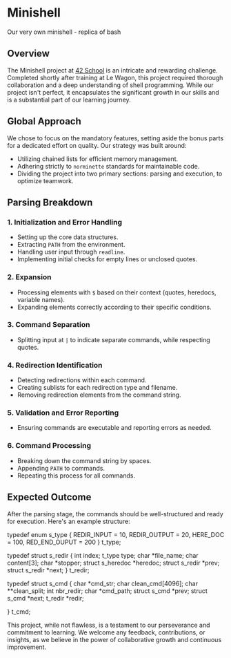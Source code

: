 # Minishell
Our very own minishell - replica of bash

## Overview

The Minishell project at [42 School](https://www.42.fr/) is an intricate and rewarding challenge. Completed shortly after training at Le Wagon, this project required thorough collaboration and a deep understanding of shell programming. While our project isn't perfect, it encapsulates the significant growth in our skills and is a substantial part of our learning journey.

## Global Approach

We chose to focus on the mandatory features, setting aside the bonus parts for a dedicated effort on quality. Our strategy was built around:
- Utilizing chained lists for efficient memory management.
- Adhering strictly to `norminette` standards for maintainable code.
- Dividing the project into two primary sections: parsing and execution, to optimize teamwork.

## Parsing Breakdown

### 1. Initialization and Error Handling
- Setting up the core data structures.
- Extracting `PATH` from the environment.
- Handling user input through `readline`.
- Implementing initial checks for empty lines or unclosed quotes.

### 2. Expansion
- Processing elements with `$` based on their context (quotes, heredocs, variable names).
- Expanding elements correctly according to their specific conditions.

### 3. Command Separation
- Splitting input at `|` to indicate separate commands, while respecting quotes.
  
### 4. Redirection Identification
- Detecting redirections within each command.
- Creating sublists for each redirection type and filename.
- Removing redirection elements from the command string.

### 5. Validation and Error Reporting
- Ensuring commands are executable and reporting errors as needed.

### 6. Command Processing
- Breaking down the command string by spaces.
- Appending `PATH` to commands.
- Repeating this process for all commands.

## Expected Outcome

After the parsing stage, the commands should be well-structured and ready for execution. Here's an example structure:

typedef enum s_type
{
	REDIR_INPUT = 10,
	REDIR_OUTPUT = 20,
	HERE_DOC = 100,
	RED_END_OUPUT = 200
}						t_type;

typedef struct s_redir
{
	int					index;
	t_type				type;
	char				*file_name;
	char				content[3];
	char				*stopper;
	struct s_heredoc	*heredoc;
	struct s_redir		*prev;
	struct s_redir		*next;
}						t_redir;

typedef struct s_cmd
{
	char				*cmd_str;
	char				clean_cmd[4096];
	char				**clean_split;
	int					nbr_redir;
	char				*cmd_path;
	struct s_cmd		*prev;
	struct s_cmd		*next;
	t_redir				*redir;

}						t_cmd;


This project, while not flawless, is a testament to our perseverance and commitment to learning. We welcome any feedback, contributions, or insights, as we believe in the power of collaborative growth and continuous improvement.


